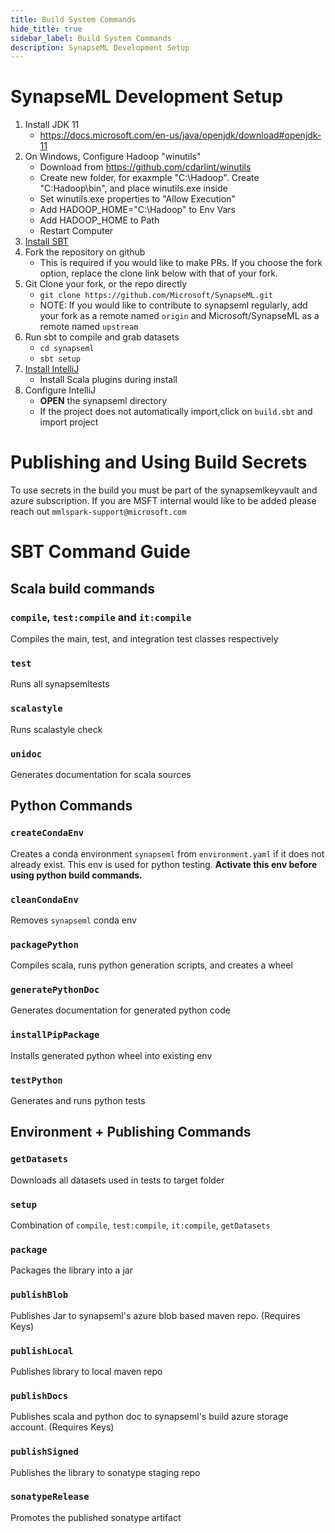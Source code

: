 ```yaml
---
title: Build System Commands
hide_title: true
sidebar_label: Build System Commands
description: SynapseML Development Setup
---
```


# SynapseML Development Setup
1) Install JDK 11
    - https://docs.microsoft.com/en-us/java/openjdk/download#openjdk-11
1) On Windows, Configure Hadoop "winutils"
    - Download from https://github.com/cdarlint/winutils
    - Create new folder, for exaxmple "C:\Hadoop". Create "C:Hadoop\bin", and place winutils.exe inside
    - Set winutils.exe properties to "Allow Execution"
    - Add HADOOP_HOME="C:\Hadoop" to Env Vars
    - Add HADOOP_HOME to Path
    - Restart Computer
1) [Install SBT](https://www.scala-sbt.org/1.x/docs/Setup.html)
1) Fork the repository on github
    - This is required if you would like to make PRs. If you choose the fork option, replace the clone link below with that of your fork.
1) Git Clone your fork, or the repo directly
    - `git clone https://github.com/Microsoft/SynapseML.git`
    - NOTE: If you would like to contribute to synapseml regularly, add your fork as a remote named ``origin`` and Microsoft/SynapseML as a remote named ``upstream``
1) Run sbt to compile and grab datasets
    - `cd synapseml`
    - `sbt setup`
1) [Install IntelliJ](https://www.jetbrains.com/idea/download)
    - Install Scala plugins during install
1) Configure IntelliJ
    - **OPEN** the synapseml directory
    - If the project does not automatically import,click on `build.sbt` and import project

# Publishing and Using Build Secrets

To use secrets in the build you must be part of the synapsemlkeyvault
 and azure subscription. If you are MSFT internal would like to be 
 added please reach out `mmlspark-support@microsoft.com`

# SBT Command Guide

## Scala build commands

### `compile`, `test:compile` and `it:compile`

Compiles the main, test, and integration test classes respectively

### `test`

Runs all synapsemltests

### `scalastyle`

Runs scalastyle check

### `unidoc`

Generates documentation for scala sources

## Python Commands

### `createCondaEnv`

Creates a conda environment `synapseml` from `environment.yaml` if it does not already exist. 
This env is used for python testing. **Activate this env before using python build commands.**

### `cleanCondaEnv`

Removes `synapseml` conda env

### `packagePython`

Compiles scala, runs python generation scripts, and creates a wheel

### `generatePythonDoc`

Generates documentation for generated python code

### `installPipPackage`

Installs generated python wheel into existing env

### `testPython`

Generates and runs python tests

## Environment + Publishing Commands

### `getDatasets`

Downloads all datasets used in tests to target folder

### `setup`

Combination of `compile`, `test:compile`, `it:compile`, `getDatasets`

### `package`

Packages the library into a jar

### `publishBlob`

Publishes Jar to synapseml's azure blob based maven repo. (Requires Keys)

### `publishLocal`

Publishes library to local maven repo

### `publishDocs`

Publishes scala and python doc to synapseml's build azure storage account. (Requires Keys)

### `publishSigned`

Publishes the library to sonatype staging repo

### `sonatypeRelease`

Promotes the published sonatype artifact
